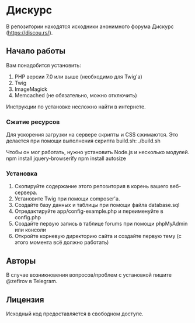 # Дискурс

В репозитории находятся исходники анонимного форума Дискурс (https://discou.rs/).

## Начало работы

Вам понадобится установить:
1) PHP версии 7.0 или выше (необходимо для Twig'a)
2) Twig
3) ImageMagick
4) Memcached (не обязательно, можно отключить)

Инструкции по установке несложно найти в интернете.

### Сжатие ресурсов
Для ускорения загрузки на сервере скрипты и CSS сжимаются.
Это делается при помощи выполнения скрипта build.sh: ./build.sh

Чтобы он мог работать, нужно установить Node.js и несколько модулей.
npm install jquery-browserify
npm install autosize

### Установка

1) Скопируйте содержание этого репозитория в корень вашего веб-сервера.
2) Установите Twig при помощи composer'а.
3) Создайте базу данных и таблицы при помощи файла database.sql
4) Отредактируйте app/config-example.php и переименуйте в config.php
5) Создайте первую запись в таблице forums при помощи phpMyAdmin или консоли
6) Откройте корневую директорию сайта и создайте первую тему (с этого момента всё должно работать)

## Авторы

В случае возникновения вопросов/проблем с установкой пишите @zefirov в Telegram.

## Лицензия

Исходный код предоставляется в свободном доступе.
